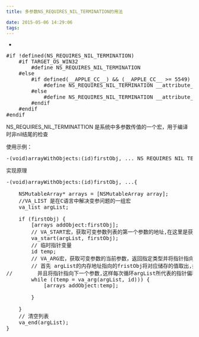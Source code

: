 ```yaml
---
title: 多参数NS_REQUIRES_NIL_TERMINATION的用法

date: 2015-05-06 14:29:06
tags:
---
```

+ <!-- more -->


<pre>
#if !defined(NS_REQUIRES_NIL_TERMINATION)
    #if TARGET_OS_WIN32
        #define NS_REQUIRES_NIL_TERMINATION
    #else
        #if defined(__APPLE_CC__) && (__APPLE_CC__ >= 5549)
            #define NS_REQUIRES_NIL_TERMINATION __attribute__((sentinel(0,1)))
        #else
            #define NS_REQUIRES_NIL_TERMINATION __attribute__((sentinel))
        #endif
    #endif
#endif
</pre>

NS_REQUIRES_NIL_TERMINATTION 是系统中多参数传值的一个宏，用于编译时非nil结尾的检查

使用示例：

<pre>-(void)arrayWithObjects:(id)firstObj, ... NS_REQUIRES_NIL_TERMINATION;</pre>

实现原理

<pre>
-(void)arrayWithObjects:(id)firstObj, ...{
    
    NSMutableArray* arrays = [NSMutableArray array];
    //VA_LIST 是在C语言中解决变参问题的一组宏
    va_list argList;
    
    if (firstObj) {
        [arrays addObject:firstObj];
        // VA_START宏，获取可变参数列表的第一个参数的地址,在这里是获取firstObj的内存地址,这时argList的指针 指向firstObj
        va_start(argList, firstObj);
        // 临时指针变量
        id temp;
        // VA_ARG宏，获取可变参数的当前参数，返回指定类型并将指针指向下一参数
        // 首先 argList的内存地址指向的fristObj将对应储存的值取出,如果不为nil则判断为真,将取出的值房在数组中,
//        并且将指针指向下一个参数,这样每次循环argList所代表的指针偏移量就不断下移直到取出nil
        while ((temp = va_arg(argList, id))) {
            [arrays addObject:temp];
            
        }
        
    }
    // 清空列表
    va_end(argList);
}
</pre>